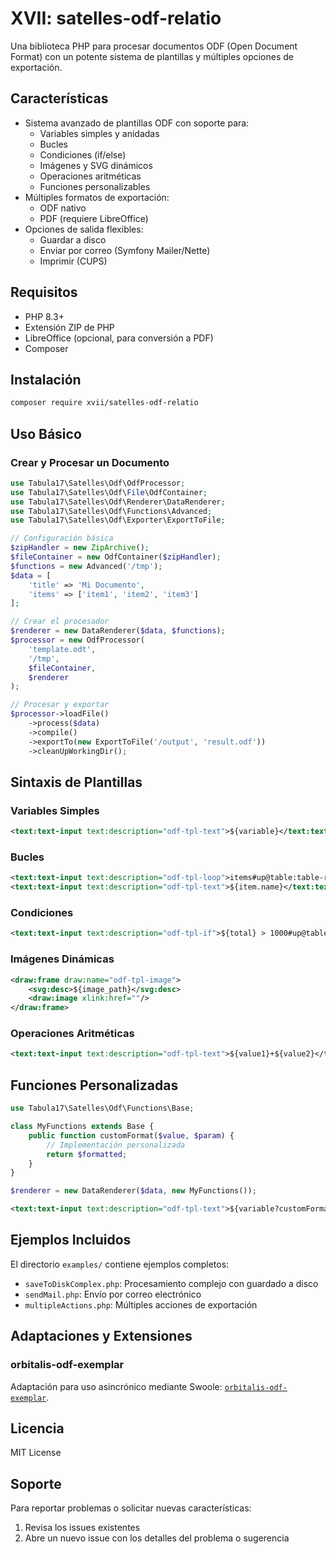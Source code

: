 # XVII: satelles-odf-relatio

Una biblioteca PHP para procesar documentos ODF (Open Document Format) con un potente sistema de plantillas y múltiples opciones de exportación.

## Características

- Sistema avanzado de plantillas ODF con soporte para:
  - Variables simples y anidadas
  - Bucles
  - Condiciones (if/else)
  - Imágenes y SVG dinámicos
  - Operaciones aritméticas
  - Funciones personalizables
- Múltiples formatos de exportación:
  - ODF nativo
  - PDF (requiere LibreOffice)
- Opciones de salida flexibles:
  - Guardar a disco
  - Enviar por correo (Symfony Mailer/Nette)
  - Imprimir (CUPS)

## Requisitos

- PHP 8.3+
- Extensión ZIP de PHP
- LibreOffice (opcional, para conversión a PDF)
- Composer

## Instalación

```bash
composer require xvii/satelles-odf-relatio
```

## Uso Básico

### Crear y Procesar un Documento

```php
use Tabula17\Satelles\Odf\OdfProcessor;
use Tabula17\Satelles\Odf\File\OdfContainer;
use Tabula17\Satelles\Odf\Renderer\DataRenderer;
use Tabula17\Satelles\Odf\Functions\Advanced;
use Tabula17\Satelles\Odf\Exporter\ExportToFile;

// Configuración básica
$zipHandler = new ZipArchive();
$fileContainer = new OdfContainer($zipHandler);
$functions = new Advanced('/tmp');
$data = [
    'title' => 'Mi Documento',
    'items' => ['item1', 'item2', 'item3']
];

// Crear el procesador
$renderer = new DataRenderer($data, $functions);
$processor = new OdfProcessor(
    'template.odt',
    '/tmp',
    $fileContainer,
    $renderer
);

// Procesar y exportar
$processor->loadFile()
    ->process($data)
    ->compile()
    ->exportTo(new ExportToFile('/output', 'result.odf'))
    ->cleanUpWorkingDir();
```

## Sintaxis de Plantillas

### Variables Simples
```xml
<text:text-input text:description="odf-tpl-text">${variable}</text:text-input>
```

### Bucles
```xml
<text:text-input text:description="odf-tpl-loop">items#up@table:table-row as item</text:text-input>
<text:text-input text:description="odf-tpl-text">${item.name}</text:text-input>
```

### Condiciones
```xml
<text:text-input text:description="odf-tpl-if">${total} > 1000#up@table:table-row</text:text-input>
```

### Imágenes Dinámicas
```xml
<draw:frame draw:name="odf-tpl-image">
    <svg:desc>${image_path}</svg:desc>
    <draw:image xlink:href=""/>
</draw:frame>
```

### Operaciones Aritméticas
```xml
<text:text-input text:description="odf-tpl-text">${value1}+${value2}</text:text-input>
```

## Funciones Personalizadas

```php
use Tabula17\Satelles\Odf\Functions\Base;

class MyFunctions extends Base {
    public function customFormat($value, $param) {
        // Implementación personalizada
        return $formatted;
    }
}

$renderer = new DataRenderer($data, new MyFunctions());
```
```xml
<text:text-input text:description="odf-tpl-text">${variable?customFormat|paramValue}</text:text-input>
```

## Ejemplos Incluidos

El directorio `examples/` contiene ejemplos completos:
- `saveToDiskComplex.php`: Procesamiento complejo con guardado a disco
- `sendMail.php`: Envío por correo electrónico
- `multipleActions.php`: Múltiples acciones de exportación

## Adaptaciones y Extensiones

### orbitalis-odf-exemplar
Adaptación para uso asincrónico mediante Swoole: [`orbitalis-odf-exemplar`](https://github.com/Tabula17/orbitalis-odf-exemplar).


## Licencia

MIT License

## Soporte

Para reportar problemas o solicitar nuevas características:
1. Revisa los issues existentes
2. Abre un nuevo issue con los detalles del problema o sugerencia
